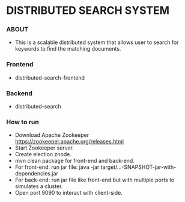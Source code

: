 # DISTRIBUTED SEARCH SYSTEM

### ABOUT
- This is a scalable distributed system that allows user to search for keywords to find the matching documents.

### Frontend
- distributed-search-frontend

### Backend
- distributed-search

### How to run
- Download Apache Zookeeper https://zookeeper.apache.org/releases.html
- Start Zookeeper server.
- Create election znode.
- mvn clean package for front-end and back-end.
- For front-end: run jar file: java -jar target/...-SNAPSHOT-jar-with-dependencies.jar
- For back-end: run jar file like front-end but with multiple ports to simulates a cluster.
- Open port 9090 to interact with client-side.